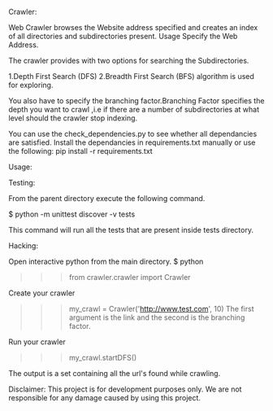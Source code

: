 Crawler:

Web Crawler browses the Website address specified and creates an index of all directories and subdirectories present.
Usage Specify the Web Address.

The crawler provides with two options for searching the Subdirectories.

1.Depth First Search (DFS) 
2.Breadth First Search (BFS) algorithm is used for exploring. 

You also have to specify the branching factor.Branching Factor specifies the depth you want to crawl ,i.e if there are a number of subdirectories at what level should the crawler stop indexing.

You can use the check_dependencies.py to see whether all dependancies are satisfied.
Install the dependancies in requirements.txt manually or use the following: pip install -r requirements.txt

Usage: 

Testing:

From the parent directory execute the following command.

$ python -m unittest discover -v tests

This command will run all the tests that are present inside tests directory.

Hacking:

Open interactive python from the main directory.
$ python

>>> from crawler.crawler import Crawler

Create your crawler
>>> my_crawl = Crawler('http://www.test.com', 10)
The first argument is the link and the second is the branching factor.

Run your crawler
>>>my_crawl.startDFS()

The output is a set containing all the url's found while crawling.

Disclaimer:
This project is for development purposes only. We are not responsible for any damage caused by
using this project.
